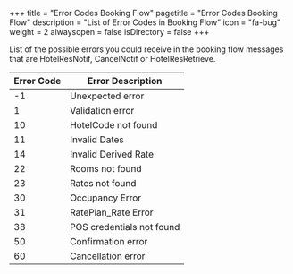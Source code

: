 +++
title = "Error Codes Booking Flow"
pagetitle = "Error Codes Booking Flow"
description = "List of Error Codes in Booking Flow"
icon = "fa-bug" 
weight = 2
alwaysopen = false
isDirectory = false
+++


List of the possible errors you could receive in the booking flow messages that are HotelResNotif, CancelNotif or HotelResRetrieve.


| **Error Code**	| **Error Description**						|
| --------------------- | ------------------------------------------------------------- |
| -1           		| Unexpected error						|
|  1           		| Validation error						|
| 10             	| HotelCode not found				|
| 11            	| Invalid Dates					|
| 14            	| Invalid Derived Rate			|
| 22            	| Rooms not found						|
| 23            	| Rates not found						|
| 30            	| Occupancy Error	|
| 31            	| RatePlan_Rate Error					|
| 38            	| POS credentials not found					|
| 50           		| Confirmation error						|
| 60           		| Cancellation error						|
